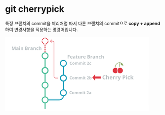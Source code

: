 # git cherrypick

특정 브랜치의 commit을 체리처럼 따서 다른 브랜치의 commit으로 **copy + append**하여 변경사항을 적용하는 명령어입니다.

![Git Cherrypick](../image/git_cherrypick.png)
